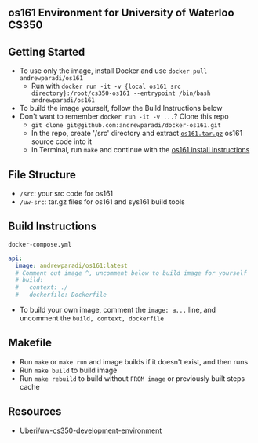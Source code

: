 os161 Environment for University of Waterloo CS350
---

Getting Started
---
- To use only the image, install Docker and use `docker pull andrewparadi/os161`
  - Run with `docker run -it -v {local os161 src directory}:/root/cs350-os161 --entrypoint /bin/bash andrewparadi/os161`
- To build the image yourself, follow the Build Instructions below
- Don't want to remember `docker run -it -v ...`? Clone this repo
  - `git clone git@github.com:andrewparadi/docker-os161.git`
  - In the repo, create '/src' directory and extract [`os161.tar.gz`](http://www.student.cs.uwaterloo.ca/~cs350/os161_repository/os161.tar.gz) os161 source code into it
  - In Terminal, run `make` and continue with the [os161 install instructions](https://www.student.cs.uwaterloo.ca/~cs350/common/Install161.html)

File Structure
---
- `/src`: your src code for os161
- `/uw-src`: tar.gz files for os161 and sys161 build tools

Build Instructions
---
`docker-compose.yml`
```yml
api:
  image: andrewparadi/os161:latest
  # Comment out image ^, uncomment below to build image for yourself
  # build:
  #   context: ./
  #   dockerfile: Dockerfile
```
- To build your own image, comment the `image: a...` line, and uncomment the `build, context, dockerfile`

Makefile
---
- Run `make` or `make run` and image builds if it doesn't exist, and then runs
- Run `make build` to build image
- Run `make rebuild` to build without `FROM image` or previously built steps cache

Resources
---
- [Uberi/uw-cs350-development-environment](https://github.com/Uberi/uw-cs350-development-environment)
